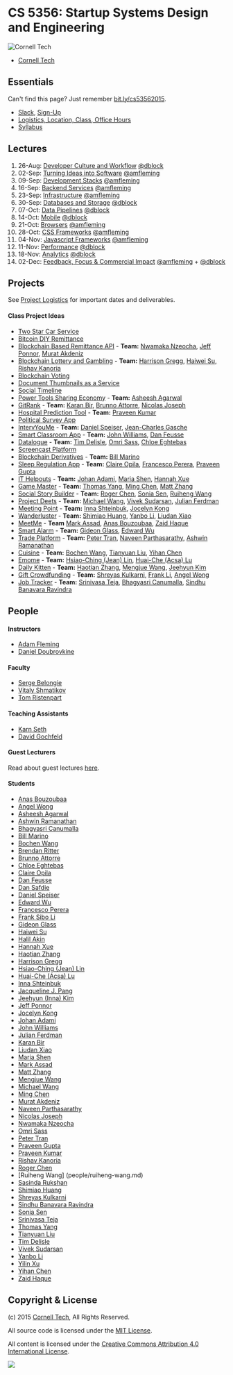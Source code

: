 CS 5356: Startup Systems Design and Engineering
===============================================

![Cornell Tech](images/cornell-logo.png "Cornell Tech")

* [Cornell Tech](http://tech.cornell.edu)

Essentials
----------

Can't find this page? Just remember [bit.ly/cs53562015](Phttp://bit.ly/cs53562015).

* [Slack](https://cornell-cs5356-2015.slack.com), [Sign-Up](https://cornell-cs5356-2015.slack.com/signup)
* [Logistics, Location, Class, Office Hours](course/logistics.md)
* [Syllabus](course/syllabus.md)

Lectures
--------

1.  26-Aug: [Developer Culture and Workflow](course/01-developer-culture-and-workflow.md)         [@dblock](/people/daniel-doubrovkine.md)
2.  02-Sep: [Turning Ideas into Software](course/02-turning-ideas-into-software.md)               [@amfleming](/people/adam-fleming.md)
3.  09-Sep: [Development Stacks](course/03-development-stacks.md)                                 [@amfleming](/people/adam-fleming.md)
4.  16-Sep: [Backend Services](course/04-backend-services.md)                                     [@amfleming](/people/adam-fleming.md)
5.  23-Sep: [Infrastructure](course/05-infrastructure.md)                                         [@amfleming](/people/adam-fleming.md)
6.  30-Sep: [Databases and Storage](course/06-databases-and-storage.md)                           [@dblock](/people/daniel-doubrovkine.md)
7.  07-Oct: [Data Pipelines](course/07-data-pipelines.md)                                         [@dblock](/people/daniel-doubrovkine.md)
8.  14-Oct: [Mobile](course/08-mobile.md)                                                         [@dblock](/people/daniel-doubrovkine.md)
9.  21-Oct: [Browsers](course/09-browsers.md)                                                     [@amfleming](/people/adam-fleming.md)
10. 28-Oct: [CSS Frameworks](course/10-css.md)                                                    [@amfleming](/people/adam-fleming.md)
11. 04-Nov: [Javascript Frameworks](course/11-javascript.md)                                      [@amfleming](/people/adam-fleming.md)
12. 11-Nov: [Performance](course/12-performance.md)                                               [@dblock](/people/daniel-doubrovkine.md)
13. 18-Nov: [Analytics](course/13-analytics.md)                                                   [@dblock](/people/daniel-doubrovkine.md)
14. 02-Dec: [Feedback, Focus & Commercial Impact](course/14-feedback-focus-commercial-impact.md)  [@amfleming](/people/adam-fleming.md) + [@dblock](/people/daniel-doubrovkine.md)

Projects
--------

See [Project Logistics](projects/logistics.md) for important dates and deliverables.

#### Class Project Ideas

* [Two Star Car Service](projects/two-star-car-service.md)
* [Bitcoin DIY Remittance](projects/bitcoin-diy-remittance.md)
* [Blockchain Based Remittance API](projects/blockchain-remittance-api.md) - **Team:** [Nwamaka Nzeocha](people/nwamaka-nzeocha.md), [Jeff Ponnor](people/jeff-ponnor.md), [Murat Akdeniz](people/murat-akdeniz.md)
* [Blockchain Lottery and Gambling](projects/blockchain-lottery-and-gambling.md) - **Team:** [Harrison Gregg](people/harrison-gregg.md), [Haiwei Su](people/haiwei-su.md), [Rishav Kanoria](people/rishav-kanoria.md)
* [Blockchain Voting](projects/blockchain-voting.md)
* [Document Thumbnails as a Service](projects/document-thumbnails-as-a-service.md)
* [Social Timeline](projects/social-timeline.md)
* [Power Tools Sharing Economy](projects/power-tools-sharing.md) - **Team:** [Asheesh Agarwal](people/asheesh-agarwal.md)
* [GitRank](projects/gitrank.md) - **Team:** [Karan Bir](people/karan-bir.md), [Brunno Attorre](people/brunno-attorre.md), [Nicolas Joseph](people/nicolas-joseph.md)
* [Hospital Prediction Tool](projects/hospitalprediction.md) - **Team:** [Praveen Kumar](people/praveen-kumar.md)
* [Political Survey App](projects/political-survey-app.md)
* [IntervYouMe](projects/intervyoume.md) - **Team:** [Daniel Speiser](people/daniel-speiser.md), [Jean-Charles Gasche](people/jean-charles-gasche.md)
* [Smart Classroom App](projects/smart-classroom.md) - **Team:** [John Williams](people/john-willaims.md), [Dan Feusse](people/dan-feusse.md)
* [Datalogue](projects/datalogue.md) - **Team:** [Tim Delisle](people/tim-delisle.md), [Omri Sass](people/omri-sass.md), [Chloe Eghtebas](people/chloe-eghtebas.md)  
* [Screencast Platform](projects/screencast-platform.md)
* [Blockchain Derivatives](projects/blockchain-derivatives.md) - **Team:** [Bill Marino](people/bill-marino.md)
* [Sleep Regulation App](projects/sleep-regulator.md) - **Team:** [Claire Opila](people/claire-opila.md), [Francesco Perera](people/francesco-perera.md), [Praveen Gupta](people/praveen-gupta.md) 
* [IT Helpouts](projects/it-helpouts.md) - **Team:** [Johan Adami](people/johan-adami.md), [Maria Shen](people/maria-shen.md), [Hannah Xue](people/hannah-xue.md)
* [Game Master](projects/game-master.md) - **Team:** [Thomas Yang](people/thomas-yang.md), [Ming Chen](people/ming-chen.md), [Matt Zhang](people/matt-zhang.md)
* [Social Story Builder](projects/social-story-builder.md) - **Team:** [Roger Chen](/people/roger-chen.md), [Sonia Sen](/people/sonia-sen.md), [Ruiheng Wang](/people/ruiheng-wang.md)
* [Project Deets](projects/project-deets.md) - **Team:** [Michael Wang](people/michael-wang.md), [Vivek Sudarsan](people/vivek-sudarsan.md), [Julian Ferdman](people/julian-ferdman.md)
* [Meeting Point](projects/meeting-point.md) - **Team:** [Inna Shteinbuk](people/inna-shteinbuk.md), [Jocelyn Kong](people/jocelyn-kong.md)
* [Wanderluster](projects/wanderluster.md) - **Team:** [Shimiao Huang](people/shimiao-huang.md), [Yanbo Li](people/yanbo-li.md), [Liudan Xiao](people/liudan-xiao.md)
* [MeetMe](projects/meetme.md) - **Team** [Mark Assad](people/mark-assad.md), [Anas Bouzoubaa](people/anas-bouzoubaa.md), [Zaid Haque](people/zaid-haque.md)
* [Smart Alarm](projects/smart-alarm.md) - **Team:** [Gideon Glass](people/gideon-glass.md), [Edward Wu](people/edward-wu.md)
* [Trade Platform](projects/trade-platform.md) - **Team:** [Peter Tran](people/peter-tran.md), [Naveen Parthasarathy](people/naveen-parthasarathy.md), [Ashwin Ramanathan](people/ashwin-ramanathan.md)
* [Cuisine](projects/cuisine.md) - **Team:** [Bochen Wang](people/bochen-wang.md), [Tianyuan Liu](people/tianyuan-liu.md), [Yihan Chen](people/yihan-chen.md)
* [Emome](projects/emome.md) - **Team:** [Hsiao-Ching (Jean) Lin](people/hsiaoching-lin.md), [Huai-Che (Acsa) Lu](people/huaiche-lu.md)
* [Daily Kitten](projects/daily-kitten.md) - **Team:** [Haotian Zhang](people/haotian-zhang.md), [Mengjue Wang](people/mengjue-wang.md), [Jeehyun Kim](people/jeehyun-kim.md)
* [Gift Crowdfunding](projects/gift-crowdfunding.md) - **Team:** [Shreyas Kulkarni](people/shreyas-kulkarni.md), [Frank Li](people/frank-li.md), [Angel Wong](people/angel-wong.md)
* [Job Tracker](projects/job-tracker.md) - **Team:** [Srinivasa Teja](people/srinivasa-teja.md), [Bhagyasri Canumalla](people/bhagyasri-canumalla.md), [Sindhu Banavara Ravindra](people/sindhu-banavara-ravindra.md)

People
------

#### Instructors

* [Adam Fleming](people/adam-fleming.md)
* [Daniel Doubrovkine](people/daniel-doubrovkine.md)

#### Faculty

* [Serge Belongie](people/serge-belongie.md)
* [Vitaly Shmatikov](people/vitaly-shmatikov.md)
* [Tom Ristenpart](people/tom-ristenpart.md)

#### Teaching Assistants

* [Karn Seth](people/karn-seth.md)
* [David Gochfeld](people/david-gochfeld.md)

#### Guest Lecturers

Read about guest lectures [here](course/guest-lectures.md).

#### Students

* [Anas Bouzoubaa](people/anas-bouzoubaa.md)
* [Angel Wong](people/angel-wong.md)
* [Asheesh Agarwal](people/asheesh-agarwal.md)
* [Ashwin Ramanathan](people/ashwin-ramanathan.md)
* [Bhagyasri Canumalla](people/bhagyasri-canumalla.md)
* [Bill Marino](people/bill-marino.md)
* [Bochen Wang](people/bochen-wang.md)
* [Brendan Ritter](people/brendan-ritter.md)
* [Brunno Attorre](people/brunno-attorre.md)
* [Chloe Eghtebas](people/chloe-eghtebas.md)
* [Claire Opila](people/claire-opila.md)
* [Dan Feusse](people/dan-feusse.md)
* [Dan Safdie](people/dan-safdie.md)
* [Daniel Speiser](people/daniel-speiser.md)
* [Edward Wu](people/edward-wu.md)
* [Francesco Perera](people/francesco-perera.md)
* [Frank Sibo Li](people/frank-li.md)
* [Gideon Glass](people/gideon-glass.md)
* [Haiwei Su](people/haiwei-su.md)
* [Halil Akin](people/halil-akin.md)
* [Hannah Xue](people/hannah-xue.md)
* [Haotian Zhang](people/haotian-zhang.md)
* [Harrison Gregg](people/harrison-gregg.md)
* [Hsiao-Ching (Jean) Lin](people/hsiaoching-lin.md)
* [Huai-Che (Acsa) Lu](people/huaiche-lu.md)
* [Inna Shteinbuk](people/inna-shteinbuk.md)
* [Jacqueline J. Pang](people/jacqueline-pang.md)
* [Jeehyun (Inna) Kim](people/jeehyun-kim.md)
* [Jeff Ponnor](people/jeff-ponnor.md)
* [Jocelyn Kong](people/jocelyn-kong.md)
* [Johan Adami](people/johan-adami.md)
* [John Williams](people/john-williams.md)
* [Julian Ferdman](people/julian-ferdman.md)
* [Karan Bir](people/karan-bir.md)
* [Liudan Xiao](people/liudan-xiao.md)
* [Maria Shen](people/maria-shen.md)
* [Mark Assad](people/mark-assad.md)
* [Matt Zhang](people/matt-zhang.md)
* [Mengjue Wang](people/mengjue-wang.md)
* [Michael Wang](people/michael-wang.md)
* [Ming Chen](people/ming-chen.md)
* [Murat Akdeniz](people/murat-akdeniz.md)
* [Naveen Parthasarathy](people/naveen-parthasarathy.md)
* [Nicolas Joseph](people/nicolas-joseph.md)
* [Nwamaka Nzeocha](people/nwamaka-nzeocha.md)
* [Omri Sass](people/omri-sass.md)
* [Peter Tran](people/peter-tran.md)
* [Praveen Gupta](people/praveen-gupta.md)
* [Praveen Kumar](people/praveen-kumar.md)
* [Rishav Kanoria](people/rishav-kanoria.md)
* [Roger Chen](people/roger-chen.md)
* [Ruiheng Wang] (people/ruiheng-wang.md)
* [Sasinda Rukshan](people/sasinda-rukshan.md)
* [Shimiao Huang](people/shimiao-huang.md)
* [Shreyas Kulkarni](people/shreyas-kulkarni.md)
* [Sindhu Banavara Ravindra](people/sindhu-banavara-ravindra.md)
* [Sonia Sen](people/sonia-sen.md)
* [Srinivasa Teja](people/srinivasa-teja.md)
* [Thomas Yang](people/thomas-yang.md)
* [Tianyuan Liu](people/tianyuan-liu.md)
* [Tim Delisle](people/tim-delisle.md)
* [Vivek Sudarsan](people/vivek-sudarsan.md)
* [Yanbo Li](people/yanbo-li.md)
* [Yilin Xu](people/yilin-xu.md)
* [Yihan Chen](people/yihan-chen.md)
* [Zaid Haque](people/zaid-haque.md)

Copyright & License
-------------------

(c) 2015 [Cornell Tech](http://www.cs.cornell.edu), All Rights Reserved.

All source code is licensed under the [MIT License](MIT-LICENSE.txt).

All content is licensed under the [Creative Commons Attribution 4.0 International License](CC-BY-4.0-LICENSE).

<a href='https://creativecommons.org/licenses/by/4.0'>![](https://i.creativecommons.org/l/by/4.0/88x31.png)</a>
